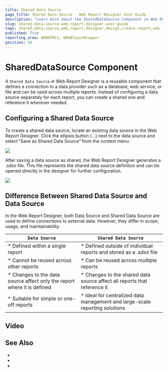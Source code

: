 ```yaml
---
title: Shared Data Source
page_title: Shared Data Source - Web Report Designer User Guide
description: "Learn more about the SharedDataSource Component in Web Report Designer, where and how you may configure and use it in your Reports."
slug: shared-data-source-web-report-designer-user-guide
tags: shared,data,source,web,report,designer,design,create,report,web
published: True
reporting_area: WRDHTML5, WRDBlazorWrapper
position: 10
---
```


# SharedDataSource Component

A `Shared Data Source` in Web Report Designer is a reusable component that defines a connection to a data provider such as a database, web service, or file and can be used across multiple reports. Instead of configuring a data source separately for each report, you can create a shared one and reference it wherever needed.

## Configuring a Shared Data Source

To create a shared data source, locate an existing data source in the Web Report Designer. Click the ellipsis button (...) next to the data source and select "Save as Shared Data Source" from the context menu.

![](images/)

After saving a data source as shared, the Web Report Designer generates a .sdsx file. This file represents the shared data source definition and can be opened directly in the designer for further configuration.

![](images/)

## Difference Between Shared Data Source and Data Source

In the Web Report Designer, both Data Source and Shared Data Source are used to define connections to external data. However, they differ in scope, usage, and maintainability.

| `Data Source` | `Shared Data Source` |
| ------ | ------ |
| * Defined within a single report | * Defined outside of individual reports and stored as a .sdsx file |
| * Cannot be reused across other reports | * Can be reused across multiple reports |
| * Changes to the data source affect only the report where it is defined | * Changes to the shared data source affect all reports that reference it |
| * Suitable for simple or one-off reports | * Ideal for centralized data management and large-scale reporting solutions |

## Video

## See Also

*
*
*
